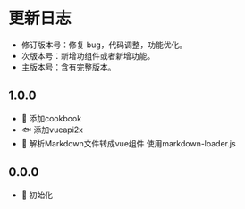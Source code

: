 # 更新日志

- 修订版本号：修复 bug，代码调整，功能优化。
- 次版本号：新增功组件或者新增功能。
- 主版本号：含有完整版本。

## 1.0.0


- 📕 添加cookbook
- 🐟 添加vueapi2x
- 🚩 解析Markdown文件转成vue组件 使用markdown-loader.js

## 0.0.0

- 🎉 初始化
